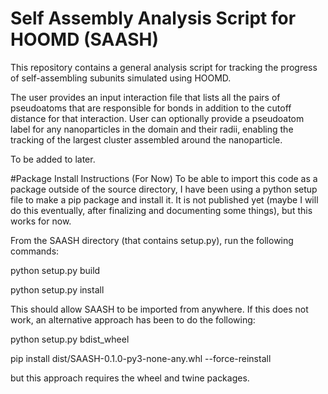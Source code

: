 # Self Assembly Analysis Script for HOOMD (SAASH)

This repository contains a general analysis script for tracking the progress of self-assembling subunits simulated using HOOMD. 

The user provides an input interaction file that lists all the pairs of pseudoatoms that are responsible for bonds in addition to the cutoff distance for that interaction. User can optionally provide a pseudoatom label for any nanoparticles in the domain and their radii, enabling the tracking of the largest cluster assembled around the nanoparticle. 

To be added to later. 


#Package Install Instructions (For Now)
To be able to import this code as a package outside of the source directory, I have been using a python setup file to make a pip package and install it. It is not published yet (maybe I will do this eventually, after finalizing and documenting some things), but this works for now. 

From the SAASH directory (that contains setup.py), run the following commands:

python setup.py build

python setup.py install


This should allow SAASH to be imported from anywhere. If this does not work, an alternative approach has been to do the following:

python setup.py bdist_wheel

pip install dist/SAASH-0.1.0-py3-none-any.whl --force-reinstall

but this approach requires the wheel and twine packages. 
